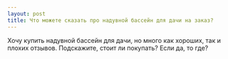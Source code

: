 ```yaml
---
layout: post 
title: Что можете сказать про надувной бассейн для дачи на заказ? 
--- 
```

Хочу купить надувной бассейн для дачи, но много как хороших, так и плохих отзывов. Подскажите, стоит ли покупать? Если да, то где?